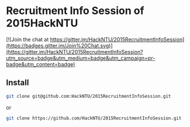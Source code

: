 # Recruitment Info Session of 2015HackNTU

[![Join the chat at https://gitter.im/HackNTU/2015RecruitmentInfoSession](https://badges.gitter.im/Join%20Chat.svg)](https://gitter.im/HackNTU/2015RecruitmentInfoSession?utm_source=badge&utm_medium=badge&utm_campaign=pr-badge&utm_content=badge)

## Install

```bash
git clone git@github.com:HackNTU/2015RecruitmentInfoSession.git
```

or

```bash
git clone https://github.com/HackNTU/2015RecruitmentInfoSession.git
```



